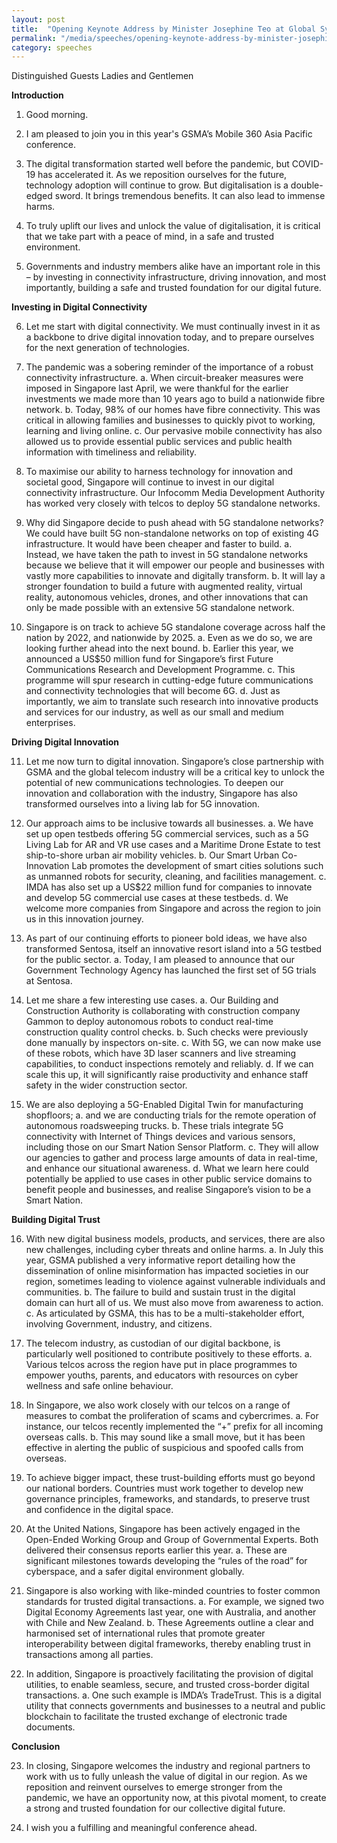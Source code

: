 ```yaml
---
layout: post
title:  "Opening Keynote Address by Minister Josephine Teo at Global System for Mobile Communications Association (GSMA) Mobile 360 (M360) Asia Pacific"
permalink: "/media/speeches/opening-keynote-address-by-minister-josephine-teo-at-gsma-mobile-360"
category: speeches
---
```



Distinguished Guests
Ladies and Gentlemen

**Introduction**

1. Good morning.

2. I am pleased to join you in this year's GSMA’s Mobile 360 Asia Pacific conference.

3. The digital transformation started well before the pandemic, but COVID-19 has accelerated it. As we reposition ourselves for the future, technology adoption will continue to grow. But digitalisation is a double-edged sword. It brings tremendous benefits. It can also lead to immense harms.

4. To truly uplift our lives and unlock the value of digitalisation, it is critical that we take part with a peace of mind, in a safe and trusted environment.

5. Governments and industry members alike have an important role in this – by investing in connectivity infrastructure, driving innovation, and most importantly, building a safe and trusted foundation for our digital future.

**Investing in Digital Connectivity**

6. Let me start with digital connectivity. We must continually invest in it as a backbone to drive digital innovation today, and to prepare ourselves for the next generation of technologies.

7. The pandemic was a sobering reminder of the importance of a robust connectivity infrastructure.
a. When circuit-breaker measures were imposed in Singapore last April, we were thankful for the earlier investments we made more than 10 years ago to build a nationwide fibre network.
b. Today, 98% of our homes have fibre connectivity. This was critical in allowing families and businesses to quickly pivot to working, learning and living online.
c. Our pervasive mobile connectivity has also allowed us to provide essential public services and public health information with timeliness and reliability.

8. To maximise our ability to harness technology for innovation and societal good, Singapore will continue to invest in our digital connectivity infrastructure. Our Infocomm Media Development Authority has worked very closely with telcos to deploy 5G standalone networks.

9. Why did Singapore decide to push ahead with 5G standalone networks? We could have built 5G non-standalone networks on top of existing 4G infrastructure. It would have been cheaper and faster to build.
a. Instead, we have taken the path to invest in 5G standalone networks because we believe that it will empower our people and businesses with vastly more capabilities to innovate and digitally transform.
b. It will lay a stronger foundation to build a future with augmented reality, virtual reality, autonomous vehicles, drones, and other innovations that can only be made possible with an extensive 5G standalone network.

10. Singapore is on track to achieve 5G standalone coverage across half the nation by 2022, and nationwide by 2025.
a. Even as we do so, we are looking further ahead into the next bound.
b. Earlier this year, we announced a US$50 million fund for Singapore’s first Future Communications Research and Development Programme.
c. This programme will spur research in cutting-edge future communications and connectivity technologies that will become 6G.
d. Just as importantly, we aim to translate such research into innovative products and services for our industry, as well as our small and medium enterprises.

**Driving Digital Innovation**

11. Let me now turn to digital innovation. Singapore’s close partnership with GSMA and the global telecom industry will be a critical key to unlock the potential of new communications technologies. To deepen our innovation and collaboration with the industry, Singapore has also transformed ourselves into a living lab for 5G innovation.

12. Our approach aims to be inclusive towards all businesses.
a. We have set up open testbeds offering 5G commercial services, such as a 5G Living Lab for AR and VR use cases and a Maritime Drone Estate to test ship-to-shore urban air mobility vehicles.
b. Our Smart Urban Co-Innovation Lab promotes the development of smart cities solutions such as unmanned robots for security, cleaning, and facilities management.
c. IMDA has also set up a US$22 million fund for companies to innovate and develop 5G commercial use cases at these testbeds.
d. We welcome more companies from Singapore and across the region to join us in this innovation journey.

13. As part of our continuing efforts to pioneer bold ideas, we have also transformed Sentosa, itself an innovative resort island into a 5G testbed for the public sector.
a. Today, I am pleased to announce that our Government Technology Agency has launched the first set of 5G trials at Sentosa.

14. Let me share a few interesting use cases.
a. Our Building and Construction Authority is collaborating with construction company Gammon to deploy autonomous robots to conduct real-time construction quality control checks.
b. Such checks were previously done manually by inspectors on-site.
c. With 5G, we can now make use of these robots, which have 3D laser scanners and live streaming capabilities, to conduct inspections remotely and reliably.
d. If we can scale this up, it will significantly raise productivity and enhance staff safety in the wider construction sector.

15. We are also deploying a 5G-Enabled Digital Twin for manufacturing shopfloors;
a. and we are conducting trials for the remote operation of autonomous roadsweeping trucks.
b. These trials integrate 5G connectivity with Internet of Things devices and various sensors, including those on our Smart Nation Sensor Platform.
c. They will allow our agencies to gather and process large amounts of data in real-time, and enhance our situational awareness.
d. What we learn here could potentially be applied to use cases in other public service domains to benefit people and businesses, and realise Singapore’s vision to be a Smart Nation.

**Building Digital Trust**

16. With new digital business models, products, and services, there are also new challenges, including cyber threats and online harms.
a. In July this year, GSMA published a very informative report detailing how the dissemination of online misinformation has impacted societies in our region, sometimes leading to violence against vulnerable individuals and communities.
b. The failure to build and sustain trust in the digital domain can hurt all of us. We must also move from awareness to action.
c. As articulated by GSMA, this has to be a multi-stakeholder effort, involving Government, industry, and citizens.

17. The telecom industry, as custodian of our digital backbone, is particularly well positioned to contribute positively to these efforts.
a. Various telcos across the region have put in place programmes to empower youths, parents, and educators with resources on cyber wellness and safe online behaviour.

18. In Singapore, we also work closely with our telcos on a range of measures to combat the proliferation of scams and cybercrimes.
a. For instance, our telcos recently implemented the “+” prefix for all incoming overseas calls.
b. This may sound like a small move, but it has been effective in alerting the public of suspicious and spoofed calls from overseas.

19. To achieve bigger impact, these trust-building efforts must go beyond our national borders. Countries must work together to develop new governance principles, frameworks, and standards, to preserve trust and confidence in the digital space.

20. At the United Nations, Singapore has been actively engaged in the Open-Ended Working Group and Group of Governmental Experts. Both delivered their consensus reports earlier this year.
a. These are significant milestones towards developing the “rules of the road” for cyberspace, and a safer digital environment globally.

21. Singapore is also working with like-minded countries to foster common standards for trusted digital transactions.
a. For example, we signed two Digital Economy Agreements last year, one with Australia, and another with Chile and New Zealand.
b. These Agreements outline a clear and harmonised set of international rules that promote greater interoperability between digital frameworks, thereby enabling trust in transactions among all parties.

22. In addition, Singapore is proactively facilitating the provision of digital utilities, to enable seamless, secure, and trusted cross-border digital transactions.
a. One such example is IMDA’s TradeTrust. This is a digital utility that connects governments and businesses to a neutral and public blockchain to facilitate the trusted exchange of electronic trade documents.

**Conclusion**

23. In closing, Singapore welcomes the industry and regional partners to work with us to fully unleash the value of digital in our region. As we reposition and reinvent ourselves to emerge stronger from the pandemic, we have an opportunity now, at this pivotal moment, to create a strong and trusted foundation for our collective digital future.

24. I wish you a fulfilling and meaningful conference ahead.

